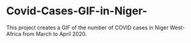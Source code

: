 # Covid-Cases-GIF-in-Niger-
This project creates a GIF of the number of COVID cases in Niger West-Africa from March to April 2020.
